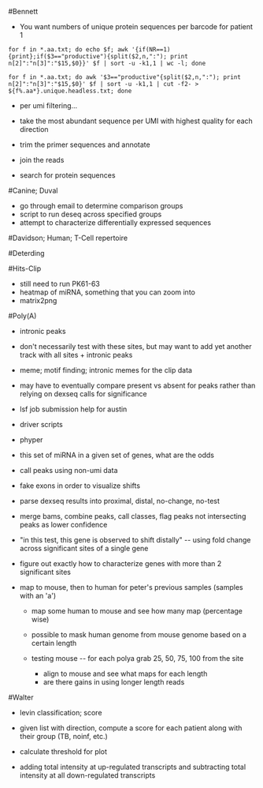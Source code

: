 #Bennett

+ You want numbers of unique protein sequences per barcode for patient 1
```
for f in *.aa.txt; do echo $f; awk '{if(NR==1){print};if($3=="productive"){split($2,n,":"); print n[2]":"n[3]":"$15,$0}}' $f | sort -u -k1,1 | wc -l; done
```
```
for f in *.aa.txt; do awk '$3=="productive"{split($2,n,":"); print n[2]":"n[3]":"$15,$0}' $f | sort -u -k1,1 | cut -f2- > ${f%.aa*}.unique.headless.txt; done
```
+ per umi filtering...

+ take the most abundant sequence per UMI with highest quality for each direction
+ trim the primer sequences and annotate
+ join the reads
+ search for protein sequences

#Canine; Duval

+ go through email to determine comparison groups
+ script to run deseq across specified groups
+ attempt to characterize differentially expressed sequences

#Davidson; Human; T-Cell repertoire

#Deterding

#Hits-Clip

+ still need to run PK61-63
+ heatmap of miRNA, something that you can zoom into
+ matrix2png

#Poly(A)

+ intronic peaks
+ don't necessarily test with these sites, but may want to add yet another track
with all sites + intronic peaks
+ meme; motif finding; intronic memes for the clip data

+ may have to eventually compare present vs absent for peaks rather than relying
on dexseq calls for significance

+ lsf job submission help for austin
+ driver scripts

+ phyper
+ this set of miRNA in a given set of genes, what are the odds

+ call peaks using non-umi data
+ fake exons in order to visualize shifts

+ parse dexseq results into proximal, distal, no-change, no-test
+ merge bams, combine peaks, call classes, flag peaks not intersecting peaks as lower confidence

+ "in this test, this gene is observed to shift distally" -- using fold change
across significant sites of a single gene
+ figure out exactly how to characterize genes with more than 2 significant sites

+ map to mouse, then to human for peter's previous samples (samples with an 'a')
    + map some human to mouse and see how many map (percentage wise)
    + possible to mask human genome from mouse genome based on a certain length

    + testing mouse -- for each polya grab 25, 50, 75, 100 from the site
        + align to mouse and see what maps for each length
        + are there gains in using longer length reads

#Walter

+ levin classification; score
+ given list with direction, compute a score for each patient along with their group (TB, noinf, etc.)
+ calculate threshold for plot

+ adding total intensity at up-regulated transcripts and subtracting total intensity at all down-regulated transcripts
